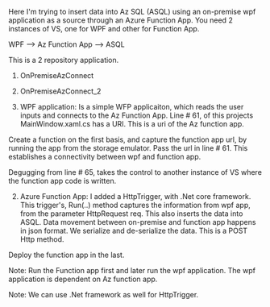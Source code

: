 Here I'm trying to insert data into Az SQL (ASQL) using an on-premise wpf application as a source through an Azure Function App.
You need 2 instances of VS, one for WPF and other for Function App.

WPF --> Az Function App --> ASQL

This is a 2 repository application.
1. OnPremiseAzConnect
2. OnPremiseAzConnect_2

1. WPF application:
Is a simple WFP applicaiton, which reads the user inputs and connects to the Az Function App. Line # 61, of this projects 
MainWindow.xaml.cs has a URI. This is a uri of the Az function app. 

Create a function on the first basis, and capture the function app url, by running the app from the storage emulator.
Pass the url in line # 61.
This establishes a connectivity between wpf and function app.

Degugging from line # 65, takes the control to another instance of VS where the function app code is written.

2. Azure Function App:
I added a HttpTrigger, with .Net core framework. This trigger's, Run(..) method captures the information from wpf app, from the 
parameter HttpRequest req.
This also inserts the data into ASQL.
Data movement between on-premise and function app happens in json format. We serialize and de-serialize the data. This is a POST Http 
method.

Deploy the function app in the last.

Note: Run the Function app first and later run the wpf application. The wpf application is dependent on Az function app.

Note: We can use .Net framework as well for HttpTrigger.
